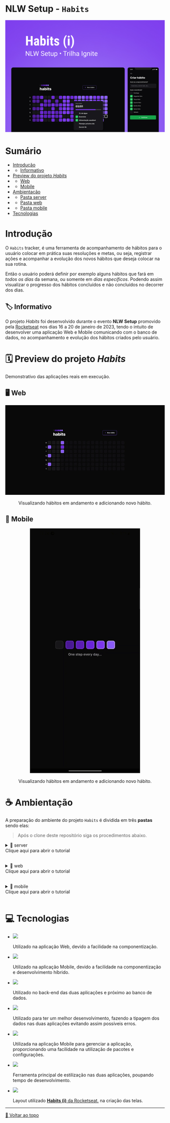 # NLW Setup - `Habits`
<div align="center">
    <img src="src/images/NLWSetupWallpaper.jpg"  alt="Poster NLW Setup One step every day">
</div>

# Sumário <br id="topo">
- [Introdução](#introducao)
- - [Informativo](#informativo)
- [Preview do projeto *Habits*](#preview)
- - [Web](#web)
- - [Mobile](#mobile)
- [Ambientação](#ambientacao)
- - [Pasta server](#pserver)
- - [Pasta web](#pweb)
- - [Pasta mobile](#pmobile)
- [Tecnologias](#tecnologias)

# Introdução <a name="introducao"></a>

O `Habits` tracker, é uma ferramenta de acompanhamento de hábitos para o usuário colocar em prática suas resoluções e metas, ou seja, registrar ações e acompanhar a evolução dos novos hábitos que deseja colocar na sua rotina.

Então o usuário poderá definir por exemplo alguns hábitos que fará em *todos os dias* da semana, ou somente em *dias específicos*. Podendo assim visualizar o progresso dos hábitos concluídos e não concluídos no decorrer dos dias.

## 🏷️ Informativo <a name="informativo"></a>

O projeto *Habits* foi desenvolvido durante o evento **NLW Setup** promovido pela <a href="https://www.rocketseat.com.br/">Rocketseat</a> nos dias 16 a 20 de janeiro de 2023, tendo o intuito de desenvolver uma aplicação Web e Mobile comunicando com o banco de dados, no acompanhamento e evolução dos hábitos criados pelo usuário.

# 🗓️ Preview do projeto *Habits* <a name="preview"></a>

Demonstrativo das aplicações reais em execução.
## 🖥️ Web <a name="web"></a>
<div align="center">
    <img src="src/images/NLWSetupWebPreview.gif"  alt="Gif Preview da aplicação Web">
    <p>Visualizando hábitos em andamento e adicionando novo hábito.</p>
</div>

## 📱 Mobile <a name="mobile"></a>
<div align="center">
    <img src="src/images/NLWSetupMobilePreview.gif"  alt="Gif Preview da aplicação Mobile">
    <p>Visualizando hábitos em andamento e adicionando novo hábito.</p>
</div>

# ☕ Ambientação  <a name="ambientacao"></a>

A preparação do ambiente do projeto `Habits` é dividida em três **pastas** sendo elas:
> Após o clone deste repositório siga os procedimentos abaixo.

<a name="pserver"></a>
<details>
<summary>📂 server<br>Clique aqui para abrir o tutorial</summary>

1. Acesse a pasta **server** para executar os comandos e efetue a instalação das dependências no terminal da pasta digitando:
```console
npm install
```
2. Após a instalação das dependências é possível iniciar o servidor, digitando no terminal:
```console
npm run dev
```
3. Para visualizar o banco de dados atual, abra um _segundo terminal_ acessando também a pasta server enquanto a aplicação do servidor continua rodando no primeiro terminal, digitando no segundo terminal:
> Nota: Para visualizar o banco de dados é necessário que o servidor continue rodando.
```console
npx prisma studio
```

</details>
<br>

<a name="pweb"></a>
<details>
<summary>📂 web<br>Clique aqui para abrir o tutorial</summary>

1. Acesse a pasta **web** para executar os comandos e efetue a instalação das dependências no terminal da pasta digitando:
```console
npm install
```
2. Após a instalação das dependências, é possível iniciar a aplicação Web digitando no terminal:
> Nota: Para visualizar a aplicação Web com os "dados" do banco de dados, é necessário que um terminal ainda esteja rodando o servidor.
```console
npm run dev
```
3. Abra o navegador, a aplicação Web estará rodando em:
```console
http://localhost:5173/
```

</details>
<br>

<a name="pmobile"></a>
<details>
<summary>📂 mobile<br>Clique aqui para abrir o tutorial</summary>

1. Acesse a pasta **mobile** para executar os comandos e efetue a instalação das dependências no terminal da pasta digitando:
```console
npm install
```
2. Após a instalação das dependências, é possível iniciar a aplicação Mobile digitando no terminal:
> Nota: Para visualizar a aplicação Mobile com os "dados" do banco de dados, é necessário que um terminal ainda esteja rodando o servidor.
```console
npm start
```
> Note: Você deverá editar o arquivo .env.example renomeando para .env e alterar o conteúdo dele informando o ip onde o expo está rodando sua aplicação.

3. Caso você faça muitas alterações, onde é necessário esvaziar o cache atual do build faça:
> Nota: Este comando irá esvaziar o cache atual, após isto você poderá executar as próximas vezes com `npm start`.
```console
npm run clear
```

</details>
<br>

# 💻 Tecnologias <a name="tecnologias"></a> 

- [![](https://img.shields.io/badge/React-20232A?style=for-the-badge&logo=react&logoColor=61DAFB)](https://reactjs.org/)

    Utilizado na aplicação Web, devido a facilidade na componentização.

- [![](https://img.shields.io/badge/%20-React%20Native-20232A?style=for-the-badge&logo=react&logoColor=61DAFB)](https://reactnative.dev/)

    Utilizado na aplicação Mobile, devido a facilidade na componentização e desenvolvimento híbrido.

- [![](https://img.shields.io/badge/%20-Node.JS-43853D?style=for-the-badge&logo=node.js&logoColor=white)](https://nodejs.org/en/)

    Utilizado no back-end das duas aplicações e próximo ao banco de dados. 

- [![](https://img.shields.io/badge/TypeScript-007ACC?style=for-the-badge&logo=typescript&logoColor=white)](https://www.typescriptlang.org/)

    Utilizado para ter um melhor desenvolvimento, fazendo a tipagem dos dados nas duas aplicações evitando assim possíveis erros.

- [![](https://img.shields.io/badge/%20-Expo-FFFFFF?style=for-the-badge&logo=expo&logoColor=black)](https://expo.dev/)

    Utilizada na aplicação Mobile para gerenciar a aplicação, proporcionando uma facilidade na utilização de pacotes e configurações.

- [![](https://img.shields.io/badge/Tailwind_CSS-38B2AC?style=for-the-badge&logo=tailwind-css&logoColor=white)](https://www.typescriptlang.org/)

    Ferramenta principal de estilização nas duas aplicações, poupando tempo de desenvolvimento. 

- [![](https://img.shields.io/badge/Figma-F24E1E?style=for-the-badge&logo=figma&logoColor=white)](https://www.figma.com/)

    Layout utilizado <a href="https://www.figma.com/community/file/1195326661124171197">**Habits (i)** da Rocketseat.</a> na criação das telas.

<hr>

[🔼 Voltar ao topo](#topo)